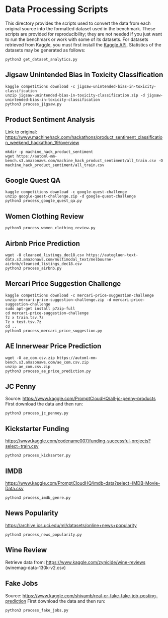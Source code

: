 # Data Processing Scripts

This directory provides the scripts used to convert the data from each original source into the formatted dataset used in the benchmark.
These scripts are provided for reproducibility; they are not needed if you just want to run the benchmark or work with some of its datasets.
For datasets retrieved from Kaggle, you must first install the [Kaggle API](https://www.kaggle.com/docs/api).
Statistics of the datasets may be generated as follows:

```
python3 get_dataset_analytics.py
```


## Jigsaw Unintended Bias in Toxicity Classification

```
kaggle competitions download -c jigsaw-unintended-bias-in-toxicity-classification
unzip jigsaw-unintended-bias-in-toxicity-classification.zip -d jigsaw-unintended-bias-in-toxicity-classification
python3 process_jigsaw.py
```

## Product Sentiment Analysis

Link to original: https://www.machinehack.com/hackathons/product_sentiment_classification_weekend_hackathon_19/overview

```
mkdir -p machine_hack_product_sentiment
wget https://automl-mm-bench.s3.amazonaws.com/machine_hack_product_sentiment/all_train.csv -O machine_hack_product_sentiment/all_train.csv
```

## Google Quest QA

```
kaggle competitions download -c google-quest-challenge
unzip google-quest-challenge.zip -d google-quest-challenge
python3 process_google_quest_qa.py
```

## Women Clothing Review

```
python3 process_women_clothing_review.py
```

## Airbnb Price Prediction

```
wget -O cleansed_listings_dec18.csv https://autogluon-text-data.s3.amazonaws.com/multimodal_text/melbourne-airbnb/cleansed_listings_dec18.csv
python3 process_airbnb.py
```


## Mercari Price Suggestion Challenge

```
kaggle competitions download -c mercari-price-suggestion-challenge
unzip mercari-price-suggestion-challenge.zip -d mercari-price-suggestion-challenge
sudo apt-get install p7zip-full
cd mercari-price-suggestion-challenge
7z x train.tsv.7z
7z x test.tsv.7z
cd ..
python3 process_mercari_price_suggestion.py
```

## AE Innerwear Price Prediction

```
wget -O ae_com.csv.zip https://automl-mm-bench.s3.amazonaws.com/ae_com.csv.zip
unzip ae_com.csv.zip
python3 process_ae_price_prediction.py
```

## JC Penny

Source: https://www.kaggle.com/PromptCloudHQ/all-jc-penny-products
First download the data and then run:

```
python3 process_jc_penney.py
```

## Kickstarter Funding

https://www.kaggle.com/codename007/funding-successful-projects?select=train.csv

```
python3 process_kicksarter.py
```

## IMDB

https://www.kaggle.com/PromptCloudHQ/imdb-data?select=IMDB-Movie-Data.csv

```
python3 process_imdb_genre.py
```

## News Popularity

https://archive.ics.uci.edu/ml/datasets/online+news+popularity

```
python3 process_news_popularity.py
```

## Wine Review

Retrieve data from: https://www.kaggle.com/zynicide/wine-reviews (winemag-data-130k-v2.csv)


## Fake Jobs

Source: https://www.kaggle.com/shivamb/real-or-fake-fake-job-posting-prediction
First download the data and then run:

```
python3 process_fake_jobs.py
```
